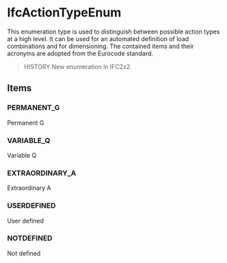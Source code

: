 # IfcActionTypeEnum

This enumeration type is used to distinguish between possible action types at a high level. It can be used for an automated definition of load combinations and for dimensioning. The contained items and their acronyms are adopted from the Eurocode standard.

> HISTORY New enumeration in IFC2x2.

## Items

### PERMANENT_G
Permanent G

### VARIABLE_Q
Variable Q

### EXTRAORDINARY_A
Extraordinary A

### USERDEFINED
User defined

### NOTDEFINED
Not defined
